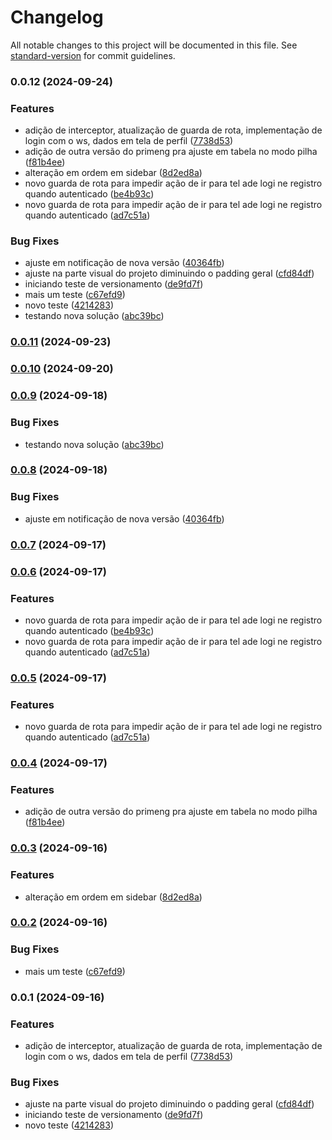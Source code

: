 # Changelog

All notable changes to this project will be documented in this file. See [standard-version](https://github.com/conventional-changelog/standard-version) for commit guidelines.

### 0.0.12 (2024-09-24)


### Features

* adição de interceptor, atualização de guarda de rota, implementação de login com o ws, dados em tela de perfil ([7738d53](https://github.com/davidguedes/nutfinance/commit/7738d53dbc0d5b2ad46890748a67a8aac8f5826d))
* adição de outra versão do primeng pra ajuste em tabela no modo pilha ([f81b4ee](https://github.com/davidguedes/nutfinance/commit/f81b4eee4b84da08f44c3e7a97e3c1ad1c72f7ab))
* alteração em ordem em sidebar ([8d2ed8a](https://github.com/davidguedes/nutfinance/commit/8d2ed8affe395c17256dec895ebcb8be7768e6d8))
* novo guarda de rota para impedir ação de ir para tel ade logi ne registro quando autenticado ([be4b93c](https://github.com/davidguedes/nutfinance/commit/be4b93cbb771cc658cc61330fa6f17c7fe52faba))
* novo guarda de rota para impedir ação de ir para tel ade logi ne registro quando autenticado ([ad7c51a](https://github.com/davidguedes/nutfinance/commit/ad7c51ab0ef5b5e3ddad3a4c41fdb6764a4a99e1))


### Bug Fixes

* ajuste em notificação de nova versão ([40364fb](https://github.com/davidguedes/nutfinance/commit/40364fb88aca11bbc39ac51d48fa25d958732103))
* ajuste na parte visual do projeto diminuindo o padding geral ([cfd84df](https://github.com/davidguedes/nutfinance/commit/cfd84df90d70f0b525be2a33af384c43911221fa))
* iniciando teste de versionamento ([de9fd7f](https://github.com/davidguedes/nutfinance/commit/de9fd7fb0b887653f597b4eb7a36ec894cf1617d))
* mais um teste ([c67efd9](https://github.com/davidguedes/nutfinance/commit/c67efd90f8287f3bc75fde86b90ff3f8ff4a6887))
* novo teste ([4214283](https://github.com/davidguedes/nutfinance/commit/42142835289dad1fb451b0f397bfc5798b285840))
* testando nova solução ([abc39bc](https://github.com/davidguedes/nutfinance/commit/abc39bcd4f3a6b5b8114d021b3955f7698180094))

### [0.0.11](https://github.com/davidguedes/nutfinance/compare/v0.0.10...v0.0.11) (2024-09-23)

### [0.0.10](https://github.com/davidguedes/nutfinance/compare/v0.0.9...v0.0.10) (2024-09-20)

### [0.0.9](https://github.com/davidguedes/nutfinance/compare/v0.0.8...v0.0.9) (2024-09-18)


### Bug Fixes

* testando nova solução ([abc39bc](https://github.com/davidguedes/nutfinance/commit/abc39bcd4f3a6b5b8114d021b3955f7698180094))

### [0.0.8](https://github.com/davidguedes/nutfinance/compare/v0.0.7...v0.0.8) (2024-09-18)


### Bug Fixes

* ajuste em notificação de nova versão ([40364fb](https://github.com/davidguedes/nutfinance/commit/40364fb88aca11bbc39ac51d48fa25d958732103))

### [0.0.7](https://github.com/davidguedes/nutfinance/compare/v0.0.6...v0.0.7) (2024-09-17)

### [0.0.6](https://github.com/davidguedes/nutfinance/compare/v0.0.4...v0.0.6) (2024-09-17)


### Features

* novo guarda de rota para impedir ação de ir para tel ade logi ne registro quando autenticado ([be4b93c](https://github.com/davidguedes/nutfinance/commit/be4b93cbb771cc658cc61330fa6f17c7fe52faba))
* novo guarda de rota para impedir ação de ir para tel ade logi ne registro quando autenticado ([ad7c51a](https://github.com/davidguedes/nutfinance/commit/ad7c51ab0ef5b5e3ddad3a4c41fdb6764a4a99e1))

### [0.0.5](https://github.com/davidguedes/nutfinance/compare/v0.0.4...v0.0.5) (2024-09-17)


### Features

* novo guarda de rota para impedir ação de ir para tel ade logi ne registro quando autenticado ([ad7c51a](https://github.com/davidguedes/nutfinance/commit/ad7c51ab0ef5b5e3ddad3a4c41fdb6764a4a99e1))

### [0.0.4](https://github.com/davidguedes/nutfinance/compare/v0.0.3...v0.0.4) (2024-09-17)


### Features

* adição de outra versão do primeng pra ajuste em tabela no modo pilha ([f81b4ee](https://github.com/davidguedes/nutfinance/commit/f81b4eee4b84da08f44c3e7a97e3c1ad1c72f7ab))

### [0.0.3](https://github.com/davidguedes/nutfinance/compare/v0.0.2...v0.0.3) (2024-09-16)


### Features

* alteração em ordem em sidebar ([8d2ed8a](https://github.com/davidguedes/nutfinance/commit/8d2ed8affe395c17256dec895ebcb8be7768e6d8))

### [0.0.2](https://github.com/davidguedes/nutfinance/compare/v0.0.1...v0.0.2) (2024-09-16)


### Bug Fixes

* mais um teste ([c67efd9](https://github.com/davidguedes/nutfinance/commit/c67efd90f8287f3bc75fde86b90ff3f8ff4a6887))

### 0.0.1 (2024-09-16)


### Features

* adição de interceptor, atualização de guarda de rota, implementação de login com o ws, dados em tela de perfil ([7738d53](https://github.com/davidguedes/nutfinance/commit/7738d53dbc0d5b2ad46890748a67a8aac8f5826d))


### Bug Fixes

* ajuste na parte visual do projeto diminuindo o padding geral ([cfd84df](https://github.com/davidguedes/nutfinance/commit/cfd84df90d70f0b525be2a33af384c43911221fa))
* iniciando teste de versionamento ([de9fd7f](https://github.com/davidguedes/nutfinance/commit/de9fd7fb0b887653f597b4eb7a36ec894cf1617d))
* novo teste ([4214283](https://github.com/davidguedes/nutfinance/commit/42142835289dad1fb451b0f397bfc5798b285840))
